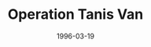 ---
mission_id: tanis
slug: "operation-tanis-van"
editorsChoice:
title: "Operation Tanis Van"
authors:
    - "Rick Horack"
date: 1996-03-19
filename: "prisoner.zip"
description: "You are to infiltrate the outpost and set three sequencer charges at the sights that are outlined in the briefing. You will sneak on board the station in a modified cargo container and make your way thru the cargo area to the main sections of the outpost. After setting the charges go back to the hanger you started in. Your route back may be blocked try to find an alternate means back."
cover:
levelReplaced: SECBASE
difficulty: yes
bm:	yes
fme: no
wax: yes
three_do: yes
voc: yes
gmd: no
vue: no
lfd: no
base: "New level from scratch" 
editors: "DFUSE"

---